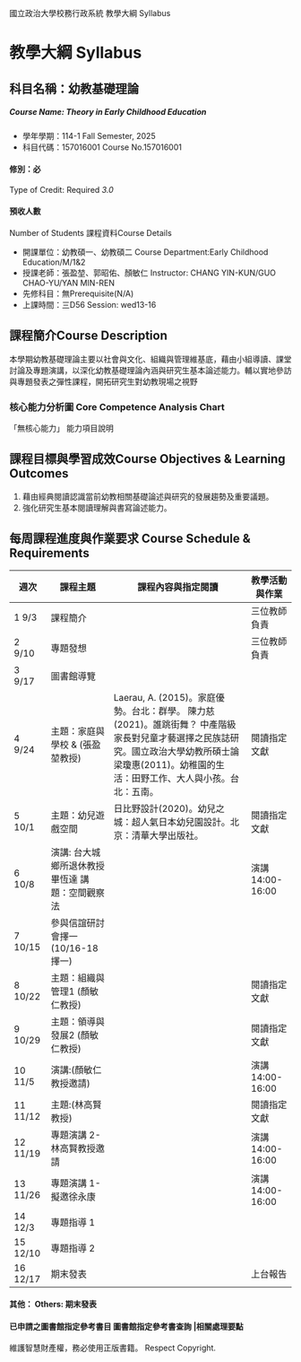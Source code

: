 國立政治大學校務行政系統 教學大綱 Syllabus
# 教學大綱 Syllabus
##  科目名稱：幼教基礎理論
#####  Course Name: Theory in Early Childhood Education
  * 學年學期：114-1 Fall Semester, 2025 
  * 科目代碼：157016001 Course No.157016001
#### 修別：必
Type of Credit: Required 
_3.0_
#### 預收人數
Number of Students
課程資料Course Details
  * 開課單位：幼教碩一、幼教碩二 Course Department:Early Childhood Education/M/1&2 
  * 授課老師：張盈堃、郭昭佑、顏敏仁 Instructor: CHANG YIN-KUN/GUO CHAO-YU/YAN MIN-REN 
  * 先修科目：無Prerequisite(N/A)
  * 上課時間：三D56 Session: wed13-16
##  課程簡介Course Description
本學期幼教基礎理論主要以社會與文化、組織與管理維基底，藉由小組導讀、課堂討論及專題演講，以深化幼教基礎理論內涵與研究生基本論述能力。輔以實地參訪與專題發表之彈性課程，開拓研究生對幼教現場之視野
###  核心能力分析圖 Core Competence Analysis Chart
「無核心能力」 
能力項目說明
##  課程目標與學習成效Course Objectives & Learning Outcomes 
  1. 藉由經典閱讀認識當前幼教相關基礎論述與研究的發展趨勢及重要議題。
  2. 強化研究生基本閱讀理解與書寫論述能力。
##  每周課程進度與作業要求 Course Schedule & Requirements
週次 |  課程主題 |  課程內容與指定閱讀 |  教學活動與作業  
---|---|---|---  
1 9/3 |  課程簡介 |  |  三位教師負責  
2 9/10 |  專題發想 |  |  三位教師負責  
3 9/17 |  圖書館導覽 |  |   
4 9/24 |  主題：家庭與學校 & (張盈堃教授) |  Laerau, A. (2015)。家庭優勢。台北：群學。 陳力慈(2021)。誰跳街舞？ 中產階級家長對兒童才藝選擇之民族誌研究。國立政治大學幼教所碩士論 梁瓊惠(2011)。幼稚園的生活：田野工作、大人與小孩。台北：五南。 |  閱讀指定文獻  
5 10/1 |  主題：幼兒遊戲空間 |  日比野設計(2020)。幼兒之城：超人氣日本幼兒園設計。北京：清華大學出版社。 |  閱讀指定文獻  
6 10/8 |  演講: 台大城鄉所退休教授畢恆達 講題：空間觀察法 |  |  演講14:00-16:00  
7 10/15 |  參與信誼研討會擇一(10/16-18擇一)  |  |   
8 10/22 |  主題：組織與管理1  (顏敏仁教授) |  |  閱讀指定文獻  
9 10/29 |  主題：領導與發展2  (顏敏仁教授) |  |  閱讀指定文獻  
10 11/5 |  演講:(顏敏仁教授邀請) |  |  演講14:00-16:00  
11 11/12 |  主題:(林高賢教授) |  |  閱讀指定文獻  
12 11/19 |  專題演講 2-林高賢教授邀請 |  |  演講14:00-16:00  
13 11/26 |  專題演講 1-擬邀徐永康 |  |  演講14:00-16:00  
14 12/3 |  專題指導 1 |  |   
15 12/10 |  專題指導 2 |  |   
16 12/17 |  期末發表 |  |  上台報告  
####  其他： Others: 期末發表 
####  已申請之圖書館指定參考書目  圖書館指定參考書查詢 |相關處理要點
維護智慧財產權，務必使用正版書籍。 Respect Copyright.